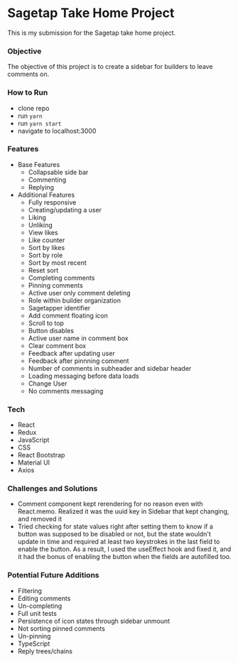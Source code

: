 # Sagetap Take Home Project

This is my submission for the Sagetap take home project.

### Objective
The objective of this project is to create a sidebar for builders to leave comments on.

### How to Run
- clone repo
- run `yarn`
- run `yarn start`
- navigate to localhost:3000

### Features
- Base Features
    - Collapsable side bar
    - Commenting
    - Replying
- Additional Features
    - Fully responsive
    - Creating/updating a user
    - Liking
    - Unliking
    - View likes
    - Like counter
    - Sort by likes
    - Sort by role
    - Sort by most recent
    - Reset sort
    - Completing comments
    - Pinning comments
    - Active user only comment deleting
    - Role within builder organization
    - Sagetapper identifier
    - Add comment floating icon
    - Scroll to top
    - Button disables
    - Active user name in comment box
    - Clear comment box
    - Feedback after updating user
    - Feedback after pinnning comment
    - Number of comments in subheader and sidebar header
    - Loading messaging before data loads
    - Change User
    - No comments messaging

### Tech
- React
- Redux
- JavaScript
- CSS
- React Bootstrap
- Material UI
- Axios

### Challenges and Solutions
- Comment component kept rerendering for no reason even with React.memo. Realized it was the uuid key in Sidebar that kept changing, and removed it
- Tried checking for state values right after setting them to know if a button was supposed to be disabled or not, but the state wouldn't update in time and required at least two keystrokes in the last field to enable the button. As a result, I used the useEffect hook and fixed it, and it had the bonus of enabling the button when the fields are autofilled too.

### Potential Future Additions
- Filtering
- Editing comments
- Un-completing
- Full unit tests
- Persistence of icon states through sidebar unmount
- Not sorting pinned comments
- Un-pinning
- TypeScript
- Reply trees/chains
